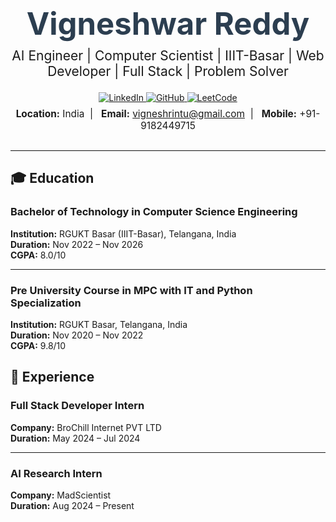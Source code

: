 <!-- ===================================================== -->
<!--                   Vigneshwar Reddy                  -->
<!--    AI Engineer | Computer Scientist | IIIT-Basar     -->
<!--    Web Developer Full Stack | Generative AI         -->
<!-- ===================================================== -->

<h1 align="center" style="margin-bottom: 0.2em; font-size: 3.5em; color:#2C3E50;">Vigneshwar Reddy</h1>
<p align="center" style="font-size: 1.5em; margin-top: 0;">
  AI Engineer | Computer Scientist | IIIT-Basar | Web Developer | Full Stack | Problem Solver
</p>

<div align="center" style="margin-top: 1em;">
  <!-- Social & Contact Badges -->
  <a href="https://www.linkedin.com/in/vigneshrintu/" target="_blank">
    <img src="https://img.shields.io/badge/LinkedIn-0A66C2?style=for-the-badge&logo=linkedin&logoColor=white" alt="LinkedIn" />
  </a>
  <a href="https://github.com/vigneshrintu/" target="_blank">
    <img src="https://img.shields.io/badge/GitHub-181717?style=for-the-badge&logo=github&logoColor=white" alt="GitHub" />
  </a>
  <a href="https://leetcode.com/u/vigneshrintu/" target="_blank">
    <img src="https://img.shields.io/badge/LeetCode-FFA116?style=for-the-badge&logo=leetcode&logoColor=black" alt="LeetCode" />
  </a>
</div>

<div align="center" style="margin-top: 0.5em; font-size: 1.1em;">
  <strong>Location:</strong> India&nbsp; | &nbsp;
  <strong>Email:</strong> <a href="mailto:vigneshrintu@gmail.com">vigneshrintu@gmail.com</a>&nbsp; | &nbsp;
  <strong>Mobile:</strong> +91-9182449715
</div>

<hr style="margin: 2em 0; border: 0; border-top: 2px solid #eee;" />

## 🎓 Education

### Bachelor of Technology in Computer Science Engineering  
**Institution:** RGUKT Basar (IIIT-Basar), Telangana, India  
**Duration:** Nov 2022 – Nov 2026  
**CGPA:** 8.0/10

---

### Pre University Course in MPC with IT and Python Specialization  
**Institution:** RGUKT Basar, Telangana, India  
**Duration:** Nov 2020 – Nov 2022  
**CGPA:** 9.8/10

## 💼 Experience

### Full Stack Developer Intern  
**Company:** BroChill Internet PVT LTD  
**Duration:** May 2024 – Jul 2024

---

### AI Research Intern  
**Company:** MadScientist  
**Duration:** Aug 2024 – Present


